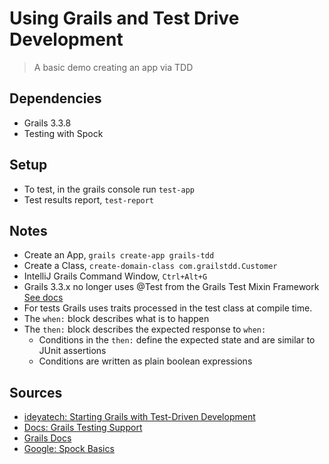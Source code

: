 # Using Grails and Test Drive Development
    
>A basic demo creating an app via TDD


## Dependencies

- Grails 3.3.8
- Testing with Spock

## Setup

- To test, in the grails console run `test-app`
- Test results report, `test-report`

## Notes

- Create an App, `grails create-app grails-tdd`
- Create a Class, `create-domain-class com.grailstdd.Customer`
- IntelliJ Grails Command Window, `Ctrl+Alt+G`
- Grails 3.3.x no longer uses @Test from the Grails Test Mixin Framework [See docs](https://docs.grails.org/latest/guide/testing.html) 
- For tests Grails uses traits processed in the test class at compile time.
- The `when:` block describes what is to happen
- The `then:` block describes the expected response to `when:`
    - Conditions in the `then:` define the expected state and are similar to JUnit assertions
    - Conditions are written as plain boolean expressions

## Sources

- [ideyatech: Starting Grails with Test-Driven Development](https://www.ideyatech.com/starting-grails-with-test-driven-development/)
- [Docs: Grails Testing Support](https://testing.grails.org/latest/guide/index.html)
- [Grails Docs](http://grails.github.io/grails-doc/3.0.x/guide/single.html)
- [Google: Spock Basics](https://code.google.com/archive/p/spock/wikis/SpockBasics.wiki)


